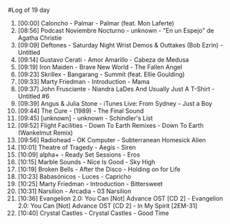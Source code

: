 #Log of 19 day

1. [00:00] Caloncho - Palmar - Palmar (feat. Mon Laferte)
1. [08:56] Podcast Noviembre Nocturno - unknown - "En un Espejo" de Agatha Christie
1. [09:09] Deftones - Saturday Night Wrist Demos & Outtakes (Bob Ezrin) - Untitled
1. [09:14] Gustavo Cerati - Amor Amarillo - Cabeza de Medusa
1. [09:19] Iron Maiden - Brave New World - The Fallen Angel
1. [09:23] Skrillex - Bangarang - Summit (feat. Ellie Goulding)
1. [09:33] Marty Friedman - Introduction - Mama
1. [09:37] John Frusciante - Niandra LaDes And Usually Just A T-Shirt - Untitled #6
1. [09:39] Angus & Julia Stone - iTunes Live: From Sydney - Just a Boy
1. [09:44] The Cure - (1989) - The Final Sound
1. [09:45] [unknown] - unknown - Schindler's List
1. [09:52] Flight Facilities - Down To Earth Remixes - Down To Earth (Wankelmut Remix)
1. [09:56] Radiohead - OK Computer - Subterranean Homesick Alien
1. [10:01] Theatre of Tragedy - Aegis - Siren
1. [10:09] alpha+ - Ready Set Sessions - Eros
1. [10:15] Marble Sounds - Nice Is Good - Sky High
1. [10:19] Broken Bells - After the Disco - Holding on for Life
1. [10:23] Babasónicos - Luces - Capricho
1. [10:25] Marty Friedman - Introduction - Bittersweet
1. [10:31] Narsilion - Arcadia - 03 Narsilion
1. [10:36] Evangelion 2.0: You Can [Not] Advance OST [CD 2] - Evangelion 2.0: You Can [Not] Advance OST [CD 2] - In My Spirit [2EM-31]
1. [10:40] Crystal Castles - Crystal Castles - Good Time
